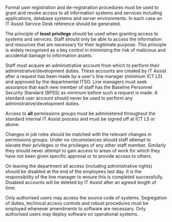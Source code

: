 Formal user registration and de-registration procedures must be used to grant and revoke access to all
information systems and services including applications, database systems and server environments. In
each case an IT Assist Service Desk reference should be generated.

The principle of **least privilege** should be used when granting access to systems and services. Staff
should only be able to access the information and resources that are necessary for their legitimate purpose.
This principle is widely recognised as a key control in minimising the risk of malicious and accidental
damage to information assets.

Staff must acquire an administrative account from which to perform their administrative/development duties. These
accounts are created by IT Assist after a request has been made by a user's line manager (minimum ICT L5) and
approved by the departmental ITSO. Line managers must seek assurance that each new member of staff has the
Baseline Personnel Security Standard (BPSS) as minimum before such a request is made. A standard user account
should never be used to perform any administrative/development duties.

Access to **all** permissions groups must be administered throughout the standard internal IT Assist process and
must be signed off at ICT L5 or above.

Changes in job roles should be matched with the relevant changes in permissions groups. Under no circumstances
should staff attempt to elevate their privileges or the privileges of any other staff member. Similarly they
should never attempt to gain access to areas of work for which they have not been given specific approval or
to provide access to others.

On leaving the department all access (including administrative rights) should be disabled at the end of the
employees last day. It is the responsibility of the line manager to ensure this is completed successfully.
Disabled accounts will be deleted by IT Assist after an agreed length of time.

Only authorised users may access the source code of systems. Segregation of duties, technical access controls
and robust procedures must be employed whenever amendments to software are necessary. Only authorised users
may deploy software on operational systems.
